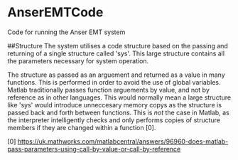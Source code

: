 # AnserEMTCode
Code for running the Anser EMT system

##Structure
The system utilises a code structure based on the passing and returning of
a single structure called 'sys'. This large structure contains all the parameters
necessary for system operation.

The structure as passed as an arguement and returned as a value in many functions. This is
performed in order to avoid the use of global variables. Matlab traditionally
passes function arguements by value, and not by reference as in other languages. This would normally mean a large structure like 'sys'
would introduce unneccesary memory copys as the structure is passed back and forth between functions. This is *not* the case in Matlab,
as the interpreter intelligently checks and only performs copies of structure members if they are changed within a function [0].

[0] https://uk.mathworks.com/matlabcentral/answers/96960-does-matlab-pass-parameters-using-call-by-value-or-call-by-reference
